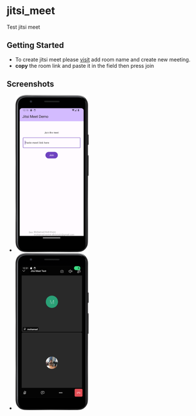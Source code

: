 # jitsi_meet

Test jitsi meet

## Getting Started
- To create jitsi meet please [visit](https://meet.jit.si)  add room name and create new meeting.
- **copy** the room link and paste it in the field then press join

## Screenshots
- <img src="/screenshots/home.png" width="200"> 
  
- <img src="/screenshots/meet.png" width="200">

